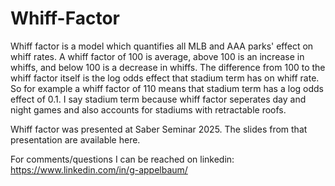 # Whiff-Factor

Whiff factor is a model which quantifies all MLB and AAA parks' effect on whiff rates. A whiff factor of 100 is average, above 100 is an increase in whiffs, and below 100 is a decrease in whiffs. The difference from 100 to the whiff factor itself is the log odds effect that stadium term has on whiff rate. So for example a whiff factor of 110 means that stadium term has a log odds effect of 0.1. I say stadium term because whiff factor seperates day and night games and also accounts for stadiums with retractable roofs.

Whiff factor was presented at Saber Seminar 2025. The slides from that presentation are available here.

For comments/questions I can be reached on linkedin: https://www.linkedin.com/in/g-appelbaum/
